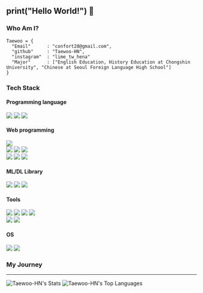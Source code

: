 ## print("Hello World!") 👋

### Who Am I?
```
Taewoo = {
  "Email"      : "confort28@gmail.com",
  "github"     : "Taewoo-HN",
  "instagram"  : "lime_tw_hena"
  "Major"      : ["English Education, History Education at Chongshin University", "Chinese at Seoul Foreign Language High School"] 
}

```

### Tech Stack
#### Programming language
<img src="https://img.shields.io/badge/Python-3776AB?style=for-the-badge&logo=Python&logoColor=magenta"> <img src="https://camo.githubusercontent.com/bea90da226e09b503e6c8fde824f4816b98dcf30cd31e803006bf6335af06890/68747470733a2f2f696d672e736869656c64732e696f2f62616467652f6a6176612d2532334544384230302e7376673f7374796c653d666f722d7468652d6261646765266c6f676f3d6f70656e6a646b266c6f676f436f6c6f723d7768697465"/> 
<img src="https://camo.githubusercontent.com/29d02b3669d6450d67e043cf5909e740dcb94c1e2306d88ac48b15b4ec55dc65/68747470733a2f2f696d672e736869656c64732e696f2f62616467652f6a6176617363726970742d2532333332333333302e7376673f7374796c653d666f722d7468652d6261646765266c6f676f3d6a617661736372697074266c6f676f436f6c6f723d253233463744463145"/>
</div>

#### Web programming
<div>
<img src="https://img.shields.io/badge/html5-E34F26?style=for-the-badge&logo=html5&logoColor=white">
<br>
<img src="https://img.shields.io/badge/tailwindcss-06B6D4?style=for-the-badge&logo=tailwindcss&logoColor=navy">
<img src="https://img.shields.io/badge/bootstrap-7952B3?style=for-the-badge&logo=bootstrap&logoColor=white">
<img src="https://img.shields.io/badge/jquery-0769AD?style=for-the-badge&logo=jquery&logoColor=white">  
<br>
<img src="https://img.shields.io/badge/spirng boot-6DB33F?style=for-the-badge&logo=springboot&logoColor=white">  
<img src="https://img.shields.io/badge/spring security-6DB33F?style=for-the-badge&logo=springsecurity&logoColor=white">  
<img src="https://img.shields.io/badge/fastapi-009688?style=for-the-badge&logo=fastapi&logoColor=white">  
<br>

#### ML/DL Library
<img src="https://img.shields.io/badge/scikit_learn-000000?style=for-the-badge&logo=scikitlearn&logoColor=grey">  
<img src="https://img.shields.io/badge/tensorflow-000000?style=for-the-badge&logo=tensorflow&logoColor=orange">  
<img src="https://img.shields.io/badge/hugging face-000000?style=for-the-badge&logo=huggingface&logoColor=yellow">  

#### Tools
<img src="https://img.shields.io/badge/intellij idea-000000?style=for-the-badge&logo=intellijidea&logoColor=red">  
<img src="https://img.shields.io/badge/visual studio code-02A8EF?style=for-the-badge&logo=vscode&logoColor=skyblue">  
<img src="https://img.shields.io/badge/docker-FFFFFF?style=for-the-badge&logo=docker&logoColor=navy">  
<img src="https://img.shields.io/badge/apache airflow-0769AD?style=for-the-badge&logo=apacheairflow&logoColor=white">  
<br>
<img src="https://img.shields.io/badge/mariadb-003545?style=for-the-badge&logo=mariadb&logoColor=navy">
<img src="https://img.shields.io/badge/oracle-FF0000?style=for-the-badge&logo=oracle&logoColor=white">

#### OS
<img src="https://img.shields.io/badge/ubuntu-FF6F00?style=for-the-badge&logo=ubuntu&logoColor=white">  
<img src="https://img.shields.io/badge/centos-FFFFFF?style=for-the-badge&logo=centos&logoColor=green">  


</div>

### My Journey
<hr>

![Taewoo-HN's Stats](https://github-readme-stats.vercel.app/api?username=Taewoo-HN&theme=darcula&show_icons=true&hide_border=true&count_private=true)
![Taewoo-HN's Top Languages](https://github-readme-stats.vercel.app/api/top-langs/?username=Taewoo-HN&theme=darcula&show_icons=true&hide_border=true&layout=compact)

